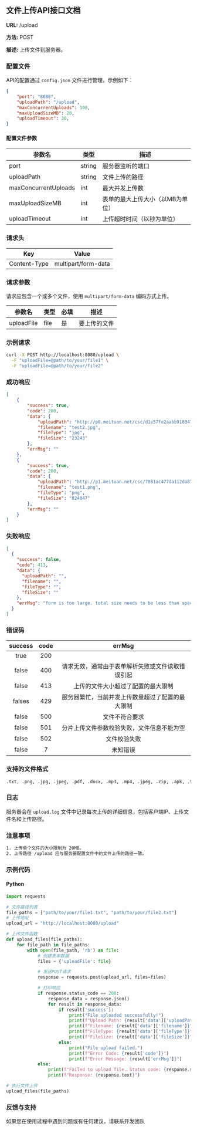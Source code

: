 ## 文件上传API接口文档

**URL:** /upload

**方法:** POST

**描述:** 上传文件到服务器。

### 配置文件

API的配置通过 `config.json` 文件进行管理，示例如下：

```json
{
    "port": "8080",
    "uploadPath": "/upload",
    "maxConcurrentUploads": 100,
    "maxUploadSizeMB": 20,
    "uploadTimeout": 30,
}
```

#### 配置文件参数
| 参数名               | 类型   | 描述                             |
| -------------------- | ------ | -------------------------------- |
| port                 | string | 服务器监听的端口                 |
| uploadPath           | string | 文件上传的路径                   |
| maxConcurrentUploads | int    | 最大并发上传数                   |
| maxUploadSizeMB      | int    | 表单的最大上传大小（以MB为单位） |
| uploadTimeout        | int    | 上传超时时间（以秒为单位）       |


### 请求头

| Key          | Value               |
| ------------ | ------------------- |
| Content-Type | multipart/form-data |

### 请求参数

请求应包含一个或多个文件，使用 `multipart/form-data` 编码方式上传。

| 参数名     | 类型 | 必填 | 描述         |
| ---------- | ---- | ---- | ------------ |
| uploadFile | file | 是   | 要上传的文件 |

### 示例请求
```bash
curl -X POST http://localhost:8080/upload \
  -F "uploadFile=@path/to/your/file1" \
  -F "uploadFile=@path/to/your/file2"
```


### 成功响应

```json
[
    {
        "success": true,
        "code": 200,
        "data": {
            "uploadPath": "http://p0.meituan.net/csc/d1e57fe2aabb918347eb457b081e3f9623243.jpg",
            "filename": "test2.jpg",
            "fileType": "jpg",
            "fileSize": "23243"
        },
        "errMsg": ""
    },
    {
        "success": true,
        "code": 200,
        "data": {
            "uploadPath": "http://p1.meituan.net/csc/7081ac477da112da87b5e8c58913f68c824847.png",
            "filename": "test1.png",
            "fileType": "png",
            "fileSize": "824847"
        },
        "errMsg": ""
    }
]

```

### 失败响应

```json
[
  {
    "success": false,
    "code": 413,
    "data": {
      "uploadPath": "",
      "filename": "",
      "fileType": "",
      "fileSize": ""
    },
    "errMsg": "form is too large. total size needs to be less than specified max upload size"
  }
]
```

### 错误码

| success | code |                      errMsg                      |
| :-----: | :--: | :----------------------------------------------: |
|  true   | 200  |                                                  |
|  false  | 400  | 请求无效，通常由于表单解析失败或文件读取错误引起 |
|  false  | 413  |        上传的文件大小超过了配置的最大限制        |
| falses  | 429  | 服务器繁忙，当前并发上传数量超过了配置的最大限制 |
|  false  | 500  |                  文件不符合要求                  |
|  false  | 501  |    分片上传文件参数校验失败，文件信息不能为空    |
|  false  | 502  |                   文件校验失败                   |
|  false  |  7   |                     未知错误                     |

### 支持的文件格式

```makefile
.txt, .png, .jpg, .jpeg, .pdf, .docx, .mp3, .mp4, .jpeg, .zip, .apk, .ts, .m3u8
```

### 日志

服务器会在 `upload.log` 文件中记录每次上传的详细信息，包括客户端IP、上传文件名和上传路径。

### 注意事项

```makefile
1. 上传单个文件的大小限制为 20MB。
2. 上传路径 /upload 应与服务器配置文件中的文件上传的路径一致。
```

### 示例代码

#### Python

```python
import requests

# 文件路径列表
file_paths = ["path/to/your/file1.txt", "path/to/your/file2.txt"]
# 上传地址
upload_url = "http://localhost:8080/upload"

# 上传文件函数
def upload_files(file_paths):
    for file_path in file_paths:
        with open(file_path, 'rb') as file:
            # 创建表单数据
            files = {'uploadFile': file}

            # 发送POST请求
            response = requests.post(upload_url, files=files)

            # 打印响应
            if response.status_code == 200:
                response_data = response.json()
                for result in response_data:
                    if result['success']:
                        print("File uploaded successfully!")
                        print(f"Upload Path: {result['data']['uploadPath']}")
                        print(f"Filename: {result['data']['filename']}")
                        print(f"FileType: {result['data']['fileType']}")
                        print(f"FileSize: {result['data']['fileSize']}")
                    else:
                        print("File upload failed.")
                        print(f"Error Code: {result['code']}")
                        print(f"Error Message: {result['errMsg']}")
            else:
                print(f"Failed to upload file. Status code: {response.status_code}")
                print(f"Response: {response.text}")

# 执行文件上传
upload_files(file_paths)

```
### 反馈与支持
如果您在使用过程中遇到问题或有任何建议，请联系开发团队